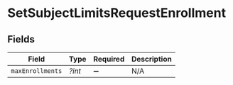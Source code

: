 # SetSubjectLimitsRequestEnrollment


## Fields

| Field              | Type               | Required           | Description        |
| ------------------ | ------------------ | ------------------ | ------------------ |
| `maxEnrollments`   | *?int*             | :heavy_minus_sign: | N/A                |